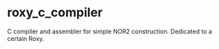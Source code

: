 # roxy_c_compiler
C compiler and assembler for simple NOR2 construction. Dedicated to a certain Roxy.
